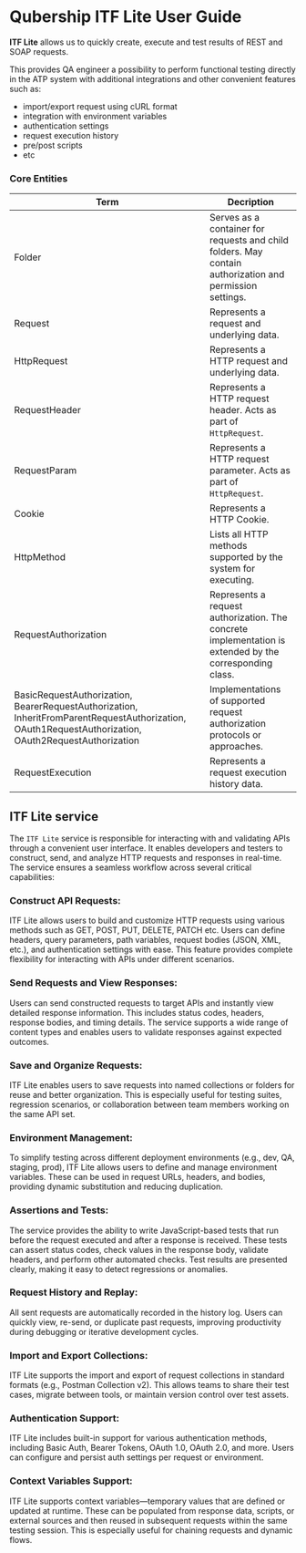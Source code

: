 # Qubership ITF Lite User Guide

**ITF Lite** allows us to quickly create, execute and test results of REST and SOAP requests.

This provides QA engineer a possibility to perform functional testing directly in the ATP system with additional integrations and other convenient features such as:

- import/export request using cURL format
- integration with environment variables
- authentication settings
- request execution history
- pre/post scripts
- etc

### Core Entities

| Term                                                                                                                                                 | Decription                                                                                               |
|------------------------------------------------------------------------------------------------------------------------------------------------------|----------------------------------------------------------------------------------------------------------|
| Folder                                                                                                                                               | Serves as a container for requests and child folders. May contain authorization and permission settings. |
| Request                                                                                                                                              | Represents a request and underlying data.                                                                |
| HttpRequest                                                                                                                                          | Represents a HTTP request and underlying data.                                                           |
| RequestHeader                                                                                                                                        | Represents a HTTP request header. Acts as part of `HttpRequest`.                                         |
| RequestParam                                                                                                                                         | Represents a HTTP request parameter. Acts as part of `HttpRequest`.                                      |
| Cookie                                                                                                                                               | Represents a HTTP Cookie.                                                                                |
| HttpMethod                                                                                                                                           | Lists all HTTP methods supported by the system for executing.                                            |
| RequestAuthorization                                                                                                                                 | Represents a request authorization. The concrete implementation is extended by the corresponding class.  |
| BasicRequestAuthorization, BearerRequestAuthorization, InheritFromParentRequestAuthorization, OAuth1RequestAuthorization, OAuth2RequestAuthorization | Implementations of supported request authorization protocols or approaches.                              |
| RequestExecution                                                                                                                                     | Represents a request execution history data.                                                             |

## ITF Lite service
The `ITF Lite` service is responsible for interacting with and validating APIs through a convenient user interface. It enables developers and testers to construct, send, and analyze HTTP requests and responses in real-time. The service ensures a seamless workflow across several critical capabilities:

### **Construct API Requests:**
ITF Lite allows users to build and customize HTTP requests using various methods such as GET, POST, PUT, DELETE, PATCH etc. Users can define headers, query parameters, path variables, request bodies (JSON, XML, etc.), and authentication settings with ease. This feature provides complete flexibility for interacting with APIs under different scenarios.

### **Send Requests and View Responses:**
Users can send constructed requests to target APIs and instantly view detailed response information. This includes status codes, headers, response bodies, and timing details. The service supports a wide range of content types and enables users to validate responses against expected outcomes.

### **Save and Organize Requests:**
ITF Lite enables users to save requests into named collections or folders for reuse and better organization. This is especially useful for testing suites, regression scenarios, or collaboration between team members working on the same API set.

### **Environment Management:**
To simplify testing across different deployment environments (e.g., dev, QA, staging, prod), ITF Lite allows users to define and manage environment variables. These can be used in request URLs, headers, and bodies, providing dynamic substitution and reducing duplication.

### **Assertions and Tests:**
The service provides the ability to write JavaScript-based tests that run before the request executed and after a response is received. These tests can assert status codes, check values in the response body, validate headers, and perform other automated checks. Test results are presented clearly, making it easy to detect regressions or anomalies.

### **Request History and Replay:**
All sent requests are automatically recorded in the history log. Users can quickly view, re-send, or duplicate past requests, improving productivity during debugging or iterative development cycles.

### **Import and Export Collections:**
ITF Lite supports the import and export of request collections in standard formats (e.g., Postman Collection v2). This allows teams to share their test cases, migrate between tools, or maintain version control over test assets.

### **Authentication Support:**
ITF Lite includes built-in support for various authentication methods, including Basic Auth, Bearer Tokens, OAuth 1.0, OAuth 2.0, and more. Users can configure and persist auth settings per request or environment.

### **Context Variables Support:**
ITF Lite supports context variables—temporary values that are defined or updated at runtime. These can be populated from response data, scripts, or external sources and then reused in subsequent requests within the same testing session. This is especially useful for chaining requests and dynamic flows.